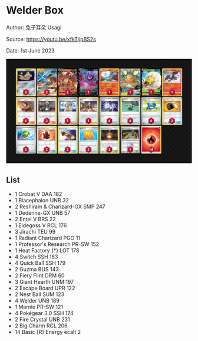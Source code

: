 # Welder Box

Author: 兔子耳朵 Usagi

Source: <https://youtu.be/xfkTijpBS2s>

Date: 1st June 2023

![decklist](../images/../../images/SVI/Welder%20Box/2-%20Welder%20Box.png)

## List

* 1 Crobat V DAA 182
* 1 Blacephalon UNB 32
* 2 Reshiram & Charizard-GX SMP 247
* 1 Dedenne-GX UNB 57
* 2 Entei V BRS 22
* 1 Eldegoss V RCL 176
* 3 Jirachi TEU 99
* 1 Radiant Charizard PGO 11
* 1 Professor's Research PR-SW 152
* 1 Heat Factory {*} LOT 178
* 4 Switch SSH 183
* 4 Quick Ball SSH 179
* 2 Guzma BUS 143
* 2 Fiery Flint DRM 60
* 3 Giant Hearth UNM 197
* 2 Escape Board UPR 122
* 2 Nest Ball SUM 123
* 4 Welder UNB 189
* 1 Marnie PR-SW 121
* 4 Pokégear 3.0 SSH 174
* 2 Fire Crystal UNB 231
* 2 Big Charm RCL 206
* 14 Basic {R} Energy ecalt 2
